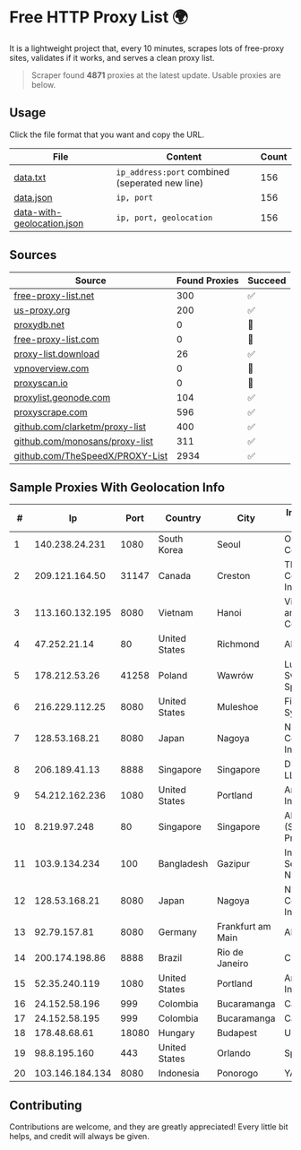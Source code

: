 
# Free HTTP Proxy List 🌍

It is a lightweight project that, every 10 minutes, scrapes lots of free-proxy sites, validates if it works, and serves a clean proxy list.


> Scraper found **4871** proxies at the latest update. Usable proxies are below.

## Usage

Click the file format that you want and copy the URL.


|File|Content|Count|
|----|-------|-----|
|[data.txt](https://raw.githubusercontent.com/themiralay/Proxy-List-World/master/data.txt)|`ip_address:port` combined (seperated new line)|156|
|[data.json](https://raw.githubusercontent.com/themiralay/Proxy-List-World/master/data.json)|`ip, port`|156|
|[data-with-geolocation.json](https://raw.githubusercontent.com/themiralay/Proxy-List-World/master/data-with-geolocation.json)|`ip, port, geolocation`|156|

## Sources

|Source|Found Proxies|Succeed|
|------|-------------|-------|
|[free-proxy-list.net](https://free-proxy-list.net)|300|✅|
|[us-proxy.org](https://www.us-proxy.org)|200|✅|
|[proxydb.net](http://proxydb.net)|0|🚫|
|[free-proxy-list.com](https://free-proxy-list.com/?page=&port=&type%5B%5D=http&type%5B%5D=https&up_time=0&search=Search)|0|🚫|
|[proxy-list.download](https://www.proxy-list.download/HTTP)|26|✅|
|[vpnoverview.com](https://vpnoverview.com/privacy/anonymous-browsing/free-proxy-servers)|0|🚫|
|[proxyscan.io](https://www.proxyscan.io)|0|🚫|
|[proxylist.geonode.com](https://proxylist.geonode.com/api/proxy-list?limit=300&page=1&sort_by=lastChecked&sort_type=desc&protocols=http,https)|104|✅|
|[proxyscrape.com](https://api.proxyscrape.com/v2/?request=displayproxies&protocol=http&timeout=10000&country=all&ssl=all&anonymity=all)|596|✅|
|[github.com/clarketm/proxy-list](https://raw.githubusercontent.com/clarketm/proxy-list/master/proxy-list-raw.txt)|400|✅|
|[github.com/monosans/proxy-list](https://raw.githubusercontent.com/monosans/proxy-list/main/proxies/http.txt)|311|✅|
|[github.com/TheSpeedX/PROXY-List](https://raw.githubusercontent.com/TheSpeedX/PROXY-List/master/http.txt)|2934|✅|


## Sample Proxies With Geolocation Info

|#|Ip|Port|Country|City|Internet Service Provider|
|-|--|----|-------|----|-------------------------|
|1|140.238.24.231|1080|South Korea|Seoul|Oracle Corporation|
|2|209.121.164.50|31147|Canada|Creston|TELUS Communications Inc.|
|3|113.160.132.195|8080|Vietnam|Hanoi|VietNam Post and Telecom Corporation|
|4|47.252.21.14|80|United States|Richmond|Alibaba.com LLC|
|5|178.212.53.26|41258|Poland|Wawrów|Lubuskie Sieci Swiatlowodowe Sp. z o. o.|
|6|216.229.112.25|8080|United States|Muleshoe|Five Area Systems, LLC|
|7|128.53.168.21|8080|Japan|Nagoya|NTT PC Communications, Inc.|
|8|206.189.41.13|8888|Singapore|Singapore|DigitalOcean, LLC|
|9|54.212.162.236|1080|United States|Portland|Amazon.com, Inc.|
|10|8.219.97.248|80|Singapore|Singapore|Alibaba Cloud (Singapore) Private Limited|
|11|103.9.134.234|100|Bangladesh|Gazipur|Information Services Network Ltd|
|12|128.53.168.21|8080|Japan|Nagoya|NTT PC Communications, Inc.|
|13|92.79.157.81|8080|Germany|Frankfurt am Main|ARCOR-IP|
|14|200.174.198.86|8888|Brazil|Rio de Janeiro|Claro S.A|
|15|52.35.240.119|1080|United States|Portland|Amazon.com, Inc.|
|16|24.152.58.196|999|Colombia|Bucaramanga|Calltopbx S.A.S.|
|17|24.152.58.195|999|Colombia|Bucaramanga|Calltopbx S.A.S.|
|18|178.48.68.61|18080|Hungary|Budapest|UPC|
|19|98.8.195.160|443|United States|Orlando|Spectrum|
|20|103.146.184.134|8080|Indonesia|Ponorogo|YAMNET|



## Contributing

Contributions are welcome, and they are greatly appreciated! Every
little bit helps, and credit will always be given.

